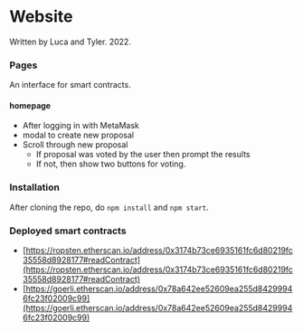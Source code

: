 # Website 
Written by Luca and Tyler. 2022.

### Pages
An interface for smart contracts.

#### homepage
- After logging in with MetaMask
- modal to create new proposal
- Scroll through new proposal
    - If proposal was voted by the user then prompt the results
    - If not, then show two buttons for voting.

### Installation
After cloning the repo, do `npm install` and `npm start`.

### Deployed smart contracts
- [https://ropsten.etherscan.io/address/0x3174b73ce6935161fc6d80219fc35558d8928177#readContract](https://ropsten.etherscan.io/address/0x3174b73ce6935161fc6d80219fc35558d8928177#readContract)
- [https://goerli.etherscan.io/address/0x78a642ee52609ea255d84299946fc23f02009c99](https://goerli.etherscan.io/address/0x78a642ee52609ea255d84299946fc23f02009c99)